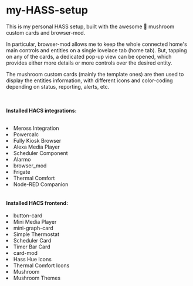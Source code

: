 # my-HASS-setup
This is my personal HASS setup, built with the awesome 🍄 mushroom custom cards and browser-mod. 

In particular, browser-mod allows me to keep the whole connected home's main controls and entities on a single lovelace tab (home tab). But, tapping on any of the cards, a dedicated pop-up view can be opened, which provides either more details or more controls over the desired entity.

The mushroom custom cards (mainly the template ones) are then used to display the entities information, with different icons and color-coding depending on status, reporting, alerts, etc.

<br></br>
<b>Installed HACS integrations:</b>
<br></br>
<li> Meross Integration </li>
<li> Powercalc </li>
<li> Fully Kiosk Browser </li>
<li> Alexa Media Player </li>
<li> Scheduler Component </li>
<li> Alarmo </li>
<li> browser_mod </li>
<li> Frigate </li>
<li> Thermal Comfort </li>
<li> Node-RED Companion </li>
<br></br>
<b>Installed HACS frontend:</b>
<br></br>
<li> button-card </li>
<li> Mini Media Player </li>
<li> mini-graph-card </li>
<li> Simple Thermostat </li>
<li> Scheduler Card </li>
<li> Timer Bar Card </li>
<li> card-mod </li>
<li> Hass Hue Icons </li>
<li> Thermal Comfort Icons </li>
<li> Mushroom </li>
<li> Mushroom Themes</li>
